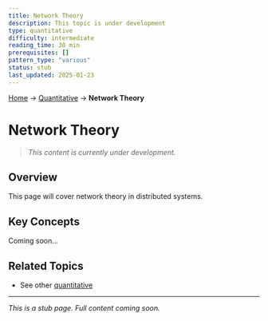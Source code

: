 ```yaml
---
title: Network Theory
description: This topic is under development
type: quantitative
difficulty: intermediate
reading_time: 30 min
prerequisites: []
pattern_type: "various"
status: stub
last_updated: 2025-01-23
---
```


<!-- Navigation -->
[Home](../index.md) → [Quantitative](index.md) → **Network Theory**

# Network Theory

> *This content is currently under development.*

## Overview

This page will cover network theory in distributed systems.

## Key Concepts

Coming soon...

## Related Topics

- See other [quantitative](index.md)

---

*This is a stub page. Full content coming soon.*
